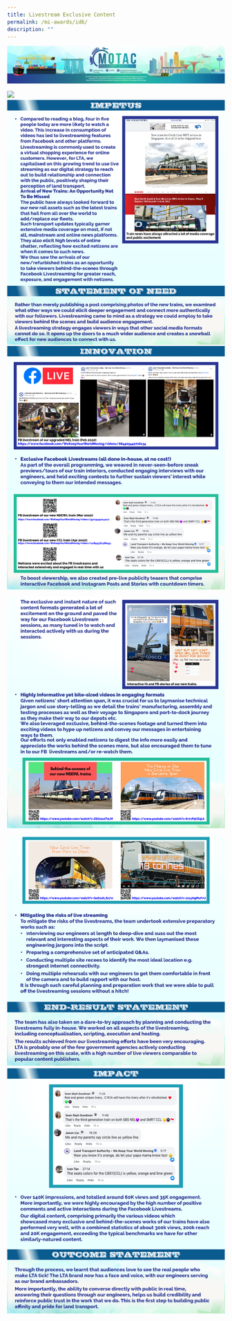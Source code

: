 ```yaml
---
title: Livestream Exclusive Content
permalink: /mi-awards/id6/
description: ""
---
```


![](/images/hero.png)

![](/images/MI/ID6/e-Panel_iD6_v01_Individual%20Award%20Contents%201.png)
![](/images/MI/ID6/e-Panel_iD6_v01_Individual%20Award%20Contents%202.png)
![](/images/MI/ID6/e-Panel_iD6_v01_Individual%20Award%20Contents%203a.png)

![](/images/MI/ID6/e-Panel_iD6_v01_Individual%20Award%20Contents%203b.png)

![](/images/MI/ID6/e-Panel_iD6_v01_Individual%20Award%20Contents%203c.png)
![](/images/MI/ID6/e-Panel_iD6_v01_Individual%20Award%20Contents%204.png)